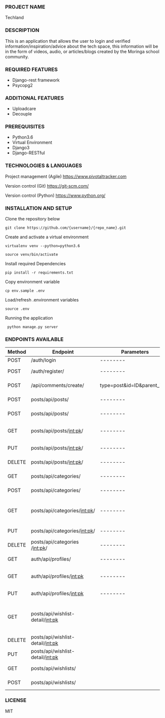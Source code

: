 ### PROJECT NAME
Techland
### DESCRIPTION
This is an application that allows the user to login and verified information/inspiration/advice about the tech space, this information will be in the form of videos, audio, or articles/blogs created by the Moringa school community.
### REQUIRED FEATURES 
* Django-rest framework
* Psycopg2
### ADDITIONAL FEATURES 
* Uploadcare
* Decouple
### PREREQUISITES
* Python3.6 
* Virtual Environment
* Django3
* Django-RESTful
### TECHNOLOGIES & LANGUAGES 
Project management (Agile) https://www.pivotaltracker.com

Version control (Git) https://git-scm.com/

Version control (Python) https://www.python.org/
### INSTALLATION AND SETUP
Clone the repository below

    git clone https://github.com/{username}/{repo_name}.git


Create and activate a virtual environment

    virtualenv venv --python=python3.6

    source venv/bin/activate

Install required Dependencies

    pip install -r requirements.txt

Copy environment variable

    cp env.sample .env

Load/refresh .environment variables  

    source .env

Running the application 

     python manage.py server

### ENDPOINTS AVAILABLE 
| Method | Endpoint                        | Parameters                 |Description                           |     
| ------ | ------------------------------- |-------------------------   | -------------------------------------|
| POST   |        /auth/login              |      --------              | log in user                          |   
| POST   |        /auth/register/          |      --------              | register user                        |                             | GET    |        /api/comments/           |type=post&id=ID             | get comments to a particular post    |
| POST   |        /api/comments/create/    |type=post&id=ID&parent_id=0 | create comment              
| POST   |        posts/api/posts/         |       --------             | displays all posts
| POST   |        posts/api/posts/         |       --------             | creates a post                
| GET    |  posts/api/posts/<int:pk>/      |       --------             | retrieves a post using primary key                
| PUT    |  posts/api/posts/<int:pk>/      |       --------             | updates a post            
| DELETE |  posts/api/posts/<int:pk>/      |       --------             | deletes a post
| GET    |  posts/api/categories/          |       --------             | displays all categories          
| POST   |  posts/api/categories/          |       --------             | creates a category              
| GET    |  posts/api/categories/<int:pk>/ |       --------             | retrieves a category using primary key              
| PUT    |  posts/api/categories/<int:pk>/ |       --------             | updates a category
| DELETE |  posts/api/categories /<int:pk>/|       --------             | deletes a category               
| GET    |        auth/api/profiles/       |       --------             | displays all profiles                                
| GET    |  auth/api/profiles/<int:pk>     |       --------             | retrieves a particular profile              
| PUT    |  auth/api/profiles/<int:pk>     |       --------             | updates a profile                  
| GET    |posts/api/wishlist-detail/<int:pk>|                           | views a wishlist using primarey key
| DELETE |posts/api/wishlist-detail/<int:pk>|                           | delete a wishlist
| PUT    |posts/api/wishlist-detail/<int:pk>|                           | updates a wishlist
| GET    |  posts/api/wishlists/            |                           | views a wishlist 
| POST   |  posts/api/wishlists/            |                           | ceates a wishlist


 
### LICENSE
MIT